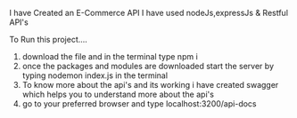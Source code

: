 I have Created an E-Commerce API
I have used nodeJs,expressJs & Restful API's

To Run this project....
  1. download the file and in the terminal type npm i
  2. once the packages and modules are downloaded start the server by typing nodemon index.js in the terminal
  3. To know more about the api's and its working i have created swagger which helps you to understand more about the api's
  4. go to your preferred browser and type localhost:3200/api-docs
